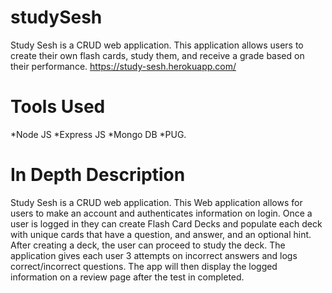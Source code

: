 # studySesh
Study Sesh is a CRUD web application. This application allows users to create their own flash cards, study them, and receive a grade based on their performance. https://study-sesh.herokuapp.com/

# Tools Used

*Node JS
*Express JS
*Mongo DB
*PUG.

# In Depth Description
Study Sesh is a CRUD web application. This Web application allows for users to make an account and authenticates information on login. 
Once a user is logged in they can create Flash Card Decks and populate each deck with unique cards that have a question, and answer, and an optional hint. 
After creating a deck, the user can proceed to study the deck. The application gives each user 3 attempts on incorrect answers and logs correct/incorrect questions. 
The app will then display the logged information on a review page after the test in completed.
